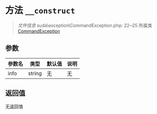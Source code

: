 # 方法 `__construct`

> *文件信息* suda\exception\CommandException.php: 22~25
> 所属类 [CommandException](../CommandException.md)




## 参数


| 参数名 | 类型 | 默认值 | 说明 |
|--------|-----|-------|-------|
| info |  string | 无 | 无 |



## 返回值

无返回值
